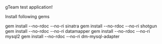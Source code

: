 gTeam test application!

Install following gems

gem install --no-rdoc --no-ri sinatra
gem install --no-rdoc --no-ri shotgun
gem install --no-rdoc --no-ri datamapper
gem install --no-rdoc --no-ri mysql2
gem install --no-rdoc --no-ri dm-mysql-adapter